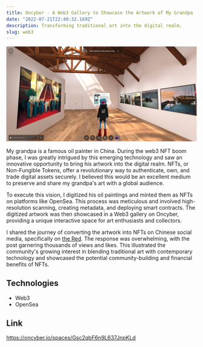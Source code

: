 ```yaml
---
title: Oncyber - A Web3 Gallery to Showcase the Artwork of My Grandpa
date: "2022-07-21T22:40:32.169Z"
description: Transforming traditional art into the digital realm.
slug: web3
---
```


![Oncyber](./oncyber.png)

My grandpa is a famous oil painter in China. During the web3 NFT boom phase, I was greatly intrigued by this emerging technology and saw an innovative opportunity to bring his artwork into the digital realm. NFTs, or Non-Fungible Tokens, offer a revolutionary way to authenticate, own, and trade digital assets securely. I believed this would be an excellent medium to preserve and share my grandpa's art with a global audience.

To execute this vision, I digitized his oil paintings and minted them as NFTs on platforms like OpenSea. This process was meticulous and involved high-resolution scanning, creating metadata, and deploying smart contracts. The digitized artwork was then showcased in a Web3 gallery on Oncyber, providing a unique interactive space for art enthusiasts and collectors.

I shared the journey of converting the artwork into NFTs on Chinese social media, specifically on [the Red](https://www.xiaohongshu.com/explore/62c3ff40000000000d02448d). The response was overwhelming, with the post garnering thousands of views and likes. This illustrated the community's growing interest in blending traditional art with contemporary technology and showcased the potential community-building and financial benefits of NFTs.

## Technologies
- Web3
- OpenSea

## Link
https://oncyber.io/spaces/Gsc2qbF6n9L637JnpKLd
